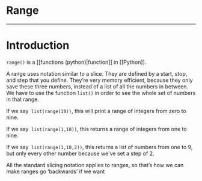 # Range

---
# Introduction 
`range()` is a [[functions (python)|function]] in [[Python]].

A range uses notation similar to a slice. They are defined by a start, stop, and step that you define. They’re very memory efficient, because they only save these three numbers, instead of a list of all the numbers in between. We have to use the function `list()` in order to see the whole set of numbers in that range. 

If we say` list(range(10))`, this will print a range of integers from zero to nine. 

If we say` list(range(1,10))`, this returns a range of integers from one to nine. 

If we say` list(range(1,10,2))`, this returns a list of numbers from one to 9, but only every other number because we've set a step of 2. 

All the standard slicing notation applies to ranges, so that’s how we can make ranges go ‘backwards’ if we want
